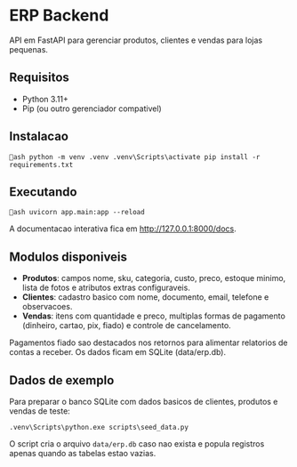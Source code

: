 # ERP Backend

API em FastAPI para gerenciar produtos, clientes e vendas para lojas pequenas.

## Requisitos

- Python 3.11+
- Pip (ou outro gerenciador compativel)

## Instalacao

`ash
python -m venv .venv
.venv\Scripts\activate
pip install -r requirements.txt
`

## Executando

`ash
uvicorn app.main:app --reload
`

A documentacao interativa fica em http://127.0.0.1:8000/docs.

## Modulos disponiveis

- **Produtos**: campos nome, sku, categoria, custo, preco, estoque minimo, lista de fotos e atributos extras configuraveis.
- **Clientes**: cadastro basico com nome, documento, email, telefone e observacoes.
- **Vendas**: itens com quantidade e preco, multiplas formas de pagamento (dinheiro, cartao, pix, fiado) e controle de cancelamento.

Pagamentos fiado sao destacados nos retornos para alimentar relatorios de contas a receber. Os dados ficam em SQLite (data/erp.db).
## Dados de exemplo

Para preparar o banco SQLite com dados basicos de clientes, produtos e vendas de teste:

```
.venv\Scripts\python.exe scripts\seed_data.py
```

O script cria o arquivo `data/erp.db` caso nao exista e popula registros apenas quando as tabelas estao vazias.
